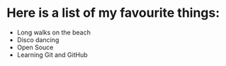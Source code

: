 # Here is a list of my favourite things:
- Long walks on the beach
- Disco dancing
- Open Souce
- Learning Git and GitHub
